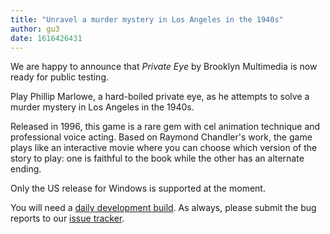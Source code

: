 ```yaml
---
title: "Unravel a murder mystery in Los Angeles in the 1940s"
author: gu3
date: 1616426431
---
```


We are happy to announce that _Private Eye_ by Brooklyn Multimedia is now ready for public testing.

Play Phillip Marlowe, a hard-boiled private eye, as he attempts to solve a murder mystery in Los Angeles in the 1940s.

Released in 1996, this game is a rare gem with cel animation technique and professional voice acting. Based on Raymond Chandler's work, the game plays like an interactive movie where you can choose which version of the story to play: one is faithful to the book while the other has an alternate ending.

Only the US release for Windows is supported at the moment.

You will need a [daily development build](https://buildbot.scummvm.org/builds.html). As always, please submit the bug reports to our [issue tracker](https://bugs.scummvm.org/).
